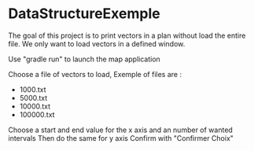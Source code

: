 # DataStructureExemple

The goal of this project is to print vectors in a plan without load the entire file. We only want to load vectors in a defined window.

Use "gradle run" to launch the map application

Choose a file of vectors to load,
Exemple of files are :
- 1000.txt
- 5000.txt
- 10000.txt
- 100000.txt

Choose a start and end value for the x axis and an number of wanted intervals
Then do the same for y axis
Confirm with "Confirmer Choix"
